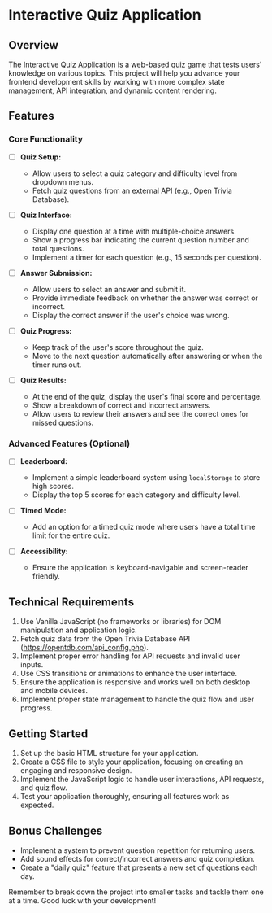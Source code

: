 # Interactive Quiz Application

## Overview

The Interactive Quiz Application is a web-based quiz game that tests users' knowledge on various topics. This project will help you advance your frontend development skills by working with more complex state management, API integration, and dynamic content rendering.

## Features

### Core Functionality

- [ ] **Quiz Setup:**

  - Allow users to select a quiz category and difficulty level from dropdown menus.
  - Fetch quiz questions from an external API (e.g., Open Trivia Database).

- [ ] **Quiz Interface:**

  - Display one question at a time with multiple-choice answers.
  - Show a progress bar indicating the current question number and total questions.
  - Implement a timer for each question (e.g., 15 seconds per question).

- [ ] **Answer Submission:**

  - Allow users to select an answer and submit it.
  - Provide immediate feedback on whether the answer was correct or incorrect.
  - Display the correct answer if the user's choice was wrong.

- [ ] **Quiz Progress:**

  - Keep track of the user's score throughout the quiz.
  - Move to the next question automatically after answering or when the timer runs out.

- [ ] **Quiz Results:**
  - At the end of the quiz, display the user's final score and percentage.
  - Show a breakdown of correct and incorrect answers.
  - Allow users to review their answers and see the correct ones for missed questions.

### Advanced Features (Optional)

- [ ] **Leaderboard:**

  - Implement a simple leaderboard system using `localStorage` to store high scores.
  - Display the top 5 scores for each category and difficulty level.

- [ ] **Timed Mode:**

  - Add an option for a timed quiz mode where users have a total time limit for the entire quiz.

- [ ] **Accessibility:**
  - Ensure the application is keyboard-navigable and screen-reader friendly.

## Technical Requirements

1. Use Vanilla JavaScript (no frameworks or libraries) for DOM manipulation and application logic.
2. Fetch quiz data from the Open Trivia Database API (https://opentdb.com/api_config.php).
3. Implement proper error handling for API requests and invalid user inputs.
4. Use CSS transitions or animations to enhance the user interface.
5. Ensure the application is responsive and works well on both desktop and mobile devices.
6. Implement proper state management to handle the quiz flow and user progress.

## Getting Started

1. Set up the basic HTML structure for your application.
2. Create a CSS file to style your application, focusing on creating an engaging and responsive design.
3. Implement the JavaScript logic to handle user interactions, API requests, and quiz flow.
4. Test your application thoroughly, ensuring all features work as expected.

## Bonus Challenges

- Implement a system to prevent question repetition for returning users.
- Add sound effects for correct/incorrect answers and quiz completion.
- Create a "daily quiz" feature that presents a new set of questions each day.

Remember to break down the project into smaller tasks and tackle them one at a time. Good luck with your development!
